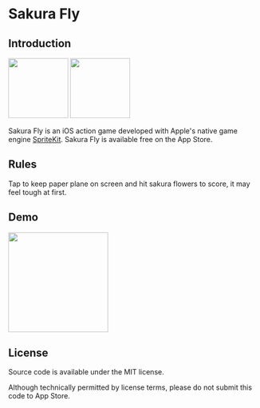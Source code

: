 Sakura Fly
===============

## Introduction

<img src="https://cloud.githubusercontent.com/assets/6619146/13731456/53f81f98-e93f-11e5-9900-03065a18693b.png" width="120">
<a href="https://itunes.apple.com/app/sakura-fly/id1019023051">

<img src="https://cloud.githubusercontent.com/assets/6619146/13731452/49347728-e93f-11e5-862d-0e8dedf84357.png"  width="120">
</a>

Sakura Fly is an iOS action game developed with Apple's native game engine <a href="https://developer.apple.com/spritekit/">SpriteKit</a>.
Sakura Fly is available free on the App Store.

## Rules

Tap to keep paper plane on screen and hit sakura flowers to score, it may feel tough at first.

## Demo

<img src="https://cloud.githubusercontent.com/assets/6619146/13731560/965791fe-e942-11e5-9a11-f66f404fa18c.gif" width="200">

## License
Source code is available under the MIT license.

Although technically permitted by license terms, please do not submit this code to App Store.

